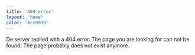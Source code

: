 ```yaml
---
title: '404 error'
layout: 'home'
color: '#cc0000'
---
```


De server replied with a 404 error. The page you are looking for can not be found. The page probably does not exist anymore.